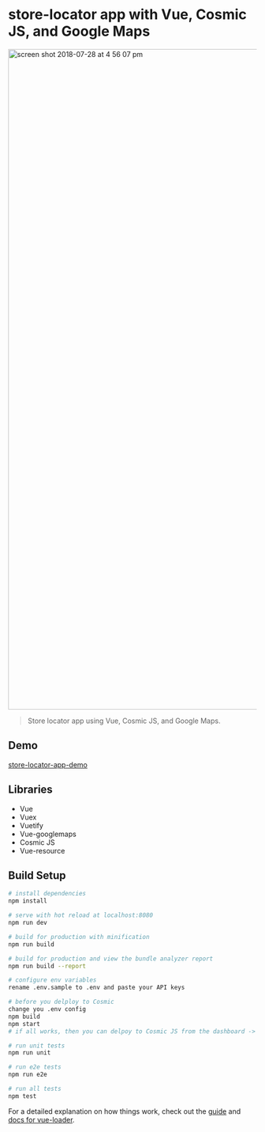 
# store-locator app with Vue, Cosmic JS, and Google Maps

<img width="1336" alt="screen shot 2018-07-28 at 4 56 07 pm" src="https://user-images.githubusercontent.com/8376035/43360640-4a5da978-9287-11e8-86e8-65480d378346.png" alt="Store locator app with Cosmic JS">

> Store locator app using Vue, Cosmic JS, and Google Maps.

## Demo
<a href="http://store-locator.cosmicapp.co/">store-locator-app-demo</a>

## Libraries
- Vue
- Vuex
- Vuetify
- Vue-googlemaps
- Cosmic JS
- Vue-resource

## Build Setup

``` bash
# install dependencies
npm install

# serve with hot reload at localhost:8080
npm run dev

# build for production with minification
npm run build

# build for production and view the bundle analyzer report
npm run build --report

# configure env variables
rename .env.sample to .env and paste your API keys

# before you delploy to Cosmic
change you .env config
npm build
npm start
# if all works, then you can delpoy to Cosmic JS from the dashboard -> settings -> hosting

# run unit tests
npm run unit

# run e2e tests
npm run e2e

# run all tests
npm test
```

For a detailed explanation on how things work, check out the [guide](http://vuejs-templates.github.io/webpack/) and [docs for vue-loader](http://vuejs.github.io/vue-loader).
